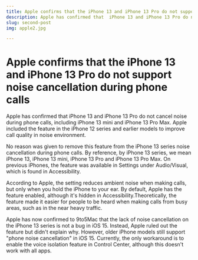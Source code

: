 ```yaml
---
title: Apple confirms that the iPhone 13 and iPhone 13 Pro do not support noise cancellation during phone calls
description: Apple has confirmed that  iPhone 13 and iPhone 13 Pro do not cancel noise  during phone calls, including  iPhone 13 mini and iPhone 13 Pro Max. Apple included the feature in the iP…
slug: second-post
img: apple2.jpg

---
```


# Apple confirms that the iPhone 13 and iPhone 13 Pro do not support noise cancellation during phone calls



Apple has confirmed that  iPhone 13 and iPhone 13 Pro do not cancel noise  during phone calls, including  iPhone 13 mini and iPhone 13 Pro Max. Apple included the feature in the iPhone 12 series and earlier models to improve call quality in noise environment.


No reason was given to remove this feature from the iPhone 13 series noise cancellation during phone calls. By reference, by  iPhone 13 series, we mean  iPhone 13, iPhone 13 mini, iPhone 13 Pro and  iPhone 13 Pro Max. On previous iPhones, the feature was available in Settings under  Audio/Visual, which is found in Accessibility.

According to Apple, the setting reduces ambient noise when making calls, but only when you hold the iPhone to your ear. By default, Apple has the feature enabled, although it's hidden in Accessibility.Theoretically, the feature made it easier for people to be heard when making calls from busy areas, such as in the  near heavy traffic.

Apple has now confirmed to 9to5Mac that the lack of noise cancellation on the iPhone 13 series is not a bug in iOS 15. Instead, Apple ruled out the feature but didn't explain why. However, older iPhone models still support "phone noise cancellation" in iOS 15. Currently, the only workaround is to enable the voice isolation feature in Control Center, although this doesn't work with all apps.
